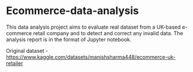 # Ecommerce-data-analysis
This data analysis project aims to evaluate real dataset from a UK-based e-commerce retail company and to detect and correct any invalid data. The analysis report is in the format of Jupyter notebook.

Original dataset - https://www.kaggle.com/datasets/manishsharma448/ecommerce-uk-retailer
